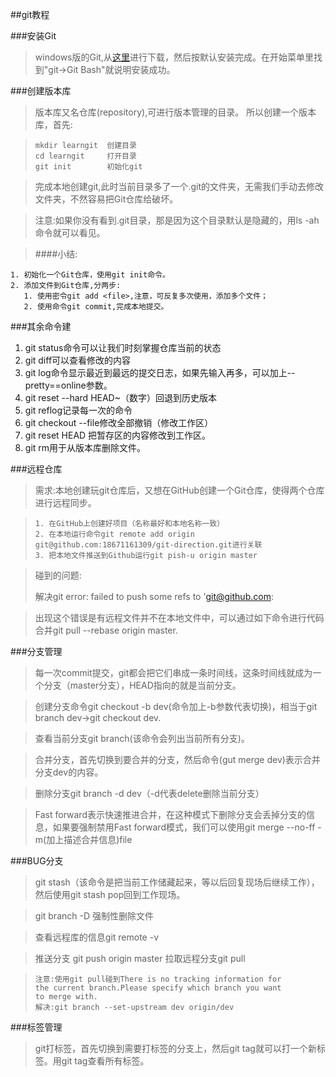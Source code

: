 ##git教程

###安装Git

>windows版的Git,从[这里](https://git-for-windows.github.io)进行下载，然后按默认安装完成。在开始菜单里找到"git->Git Bash"就说明安装成功。

###创建版本库

>版本库又名仓库(repository),可进行版本管理的目录。
所以创建一个版本库，首先:

>     mkdir learngit  创建目录
>     cd learngit     打开目录
>     git init        初始化git

>完成本地创建git,此时当前目录多了一个.git的文件夹，无需我们手动去修改文件夹，不然容易把Git仓库给破坏。

>注意:如果你没有看到.git目录，那是因为这个目录默认是隐藏的，用ls -ah命令就可以看见。

>####小结:
>
    1. 初始化一个Git仓库，使用git init命令。
    2. 添加文件到Git仓库,分两步:
       1. 使用密令git add <file>,注意，可反复多次使用，添加多个文件；
       2. 使用命令git commit,完成本地提交。


###其余命令建

1. git status命令可以让我们时刻掌握仓库当前的状态
2. git diff可以查看修改的内容
3. git log命令显示最近到最远的提交日志，如果先输入再多，可以加上--pretty==online参数。
4. git reset --hard HEAD~（数字）回退到历史版本
5. git reflog记录每一次的命令
6. git checkout --file修改全部撤销（修改工作区）
7. git reset HEAD 把暂存区的内容修改到工作区。
8. git rm用于从版本库删除文件。

###远程仓库

>需求:本地创建玩git仓库后，又想在GitHub创建一个Git仓库，使得两个仓库进行远程同步。

>     1. 在GitHub上创建好项目（名称最好和本地名称一致）
>     2. 在本地运行命令git remote add origin git@github.com:18671161309/git-direction.git进行关联
>     3. 把本地文件推送到Github运行git pish-u origin master

>碰到的问题:
>
>解决git error: failed to push some refs to 'git@github.com:

>出现这个错误是有远程文件并不在本地文件中，可以通过如下命令进行代码合并git pull --rebase origin master.

###分支管理

>每一次commit提交，git都会把它们串成一条时间线，这条时间线就成为一个分支（master分支），HEAD指向的就是当前分支。

>创建分支命令git checkout -b dev(命令加上-b参数代表切换)，相当于git branch dev->git checkout dev.

>查看当前分支git branch(该命令会列出当前所有分支)。

>合并分支，首先切换到要合并的分支，然后命令(gut merge dev)表示合并分支dev的内容。

>删除分支git branch -d dev（-d代表delete删除当前分支）

>Fast forward表示快速推进合并，在这种模式下删除分支会丢掉分支的信息，如果要强制禁用Fast forward模式，我们可以使用git merge --no-ff -m(加上描述合并信息)file

###BUG分支
>git stash（该命令是把当前工作储藏起来，等以后回复现场后继续工作），然后使用git stash pop回到工作现场。

>git branch -D <file>强制性删除文件

>查看远程库的信息git remote -v

>推送分支 git push origin master
>拉取远程分支git pull

>     注意:使用git pull碰到There is no tracking information for 
>     the current branch.Please specify which branch you want 
>     to merge with.
>     解决:git branch --set-upstream dev origin/dev

###标签管理
>git打标签，首先切换到需要打标签的分支上，然后git tag<name>就可以打一个新标签。用git tag查看所有标签。

